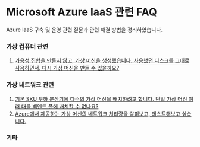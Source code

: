 # Microsoft Azure IaaS 관련 FAQ

Azure IaaS 구축 및 운영 관련 질문과 관련 해결 방법을 정리하였습니다.

### 가상 컴퓨터 관련
1. [가용성 집합을 만들지 않고, 가상 머신을 생성했습니다. 사용했던 디스크를 그대로 사용하면서, 다시 가상 머신을 만들 수 있을까요?](https://github.com/HappyKoalra/AzureIaaS/blob/master/Compute/CreateVM_with_ExistedDisk.md)

### 가상 네트워크 관련
1. [기본 SKU 부하 분산기에 다수의 가상 머신을 배치하려고 합니다. 단일 가상 머신 여러 대를 백엔드 풀에 배치할 수 없나요?](https://github.com/HappyKoalra/AzureIaaS/blob/master/Network/LB_BackEnd.md)
2. [Azure에서 제공하는 가상 머신의 네트워크 처리량을 살펴보고, 테스트해보고 싶습니다.]()

### 기타
